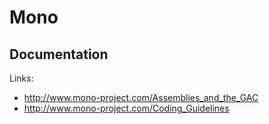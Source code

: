 Mono
====




Documentation
-------------

Links:

 * http://www.mono-project.com/Assemblies_and_the_GAC
 * http://www.mono-project.com/Coding_Guidelines

 